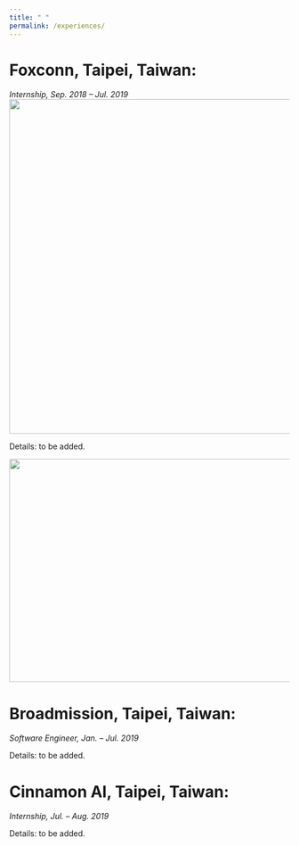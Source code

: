 ```yaml
---
title: " "
permalink: /experiences/
---
```


Foxconn, Taipei, Taiwan:
======
*Internship, Sep. 2018 – Jul. 2019*
<img src="http://SendurLanter.github.io/files/Foxconn.jpg"  width="800" height="600" align=center> <br/>

Details: to be added.

<img src="http://SendurLanter.github.io/files/ONAP.png"  width="600" height="400" align=center> <br/>

Broadmission, Taipei, Taiwan:
======
*Software Engineer, Jan. – Jul. 2019*

Details: to be added.

Cinnamon AI, Taipei, Taiwan:
======
*Internship, Jul. – Aug. 2019*

Details: to be added.